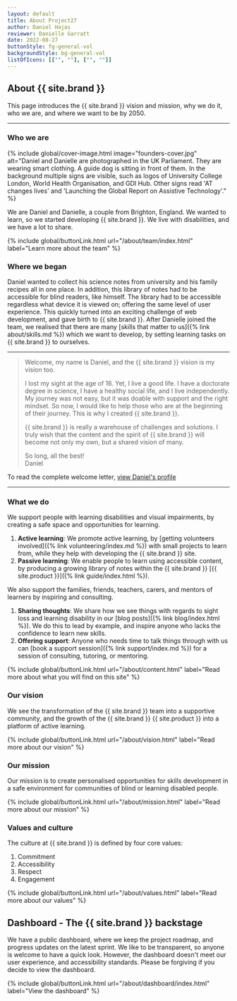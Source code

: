 ```yaml
---
layout: default
title: About Project27
author: Daniel Hajas
reviewer: Danielle Garratt
date: 2022-08-27
buttonStyle: fg-general-vol
backgroundStyle: bg-general-vol
listOfIcons: [["", ""], ["", ""]]
---
```

## About {{ site.brand }}

This page introduces the {{ site.brand }} vision and mission, why we do it, who we are, and where we want to be by 2050.

---

### Who we are

{% include global/cover-image.html image="founders-cover.jpg" alt="Daniel and Danielle are photographed in the UK Parliament. They are wearing smart clothing. A guide dog is sitting in front of them. In the background multiple signs are visible, such as logos of University College London, World Health Organisation, and GDI Hub. Other signs read 'AT changes lives' and 'Launching the Global Report on Assistive Technology'." %}

We are Daniel and Danielle, a couple from Brighton, England. We wanted to learn, so we started developing {{ site.brand }}. We live with disabilities, and we have a lot to share.

{% include global/buttonLink.html url="/about/team/index.html" label="Learn more about the team" %}

### Where we began

Daniel wanted to collect his science notes from university and his family recipes all in one place. In addition, this library of notes had to be accessible for blind readers, like himself. The library had to be accessible regardless what device it is viewed on; offering the same level of user experience. This quickly turned into an exciting challenge of web development, and gave birth to {{ site.brand }}. After Danielle joined the team, we realised that there are many [skills that matter to us]({% link about/skills.md %}) which we want to develop, by setting learning tasks on {{ site.brand }} to ourselves.

---

> Welcome, my name is Daniel, and the {{ site.brand }} vision is my vision too.
>
> I lost my sight at the age of 16. Yet, I live a good life.
I have a doctorate degree in science, I have a healthy social life, and I live independently.
My journey was not easy, but it was doable with support and the right mindset.
So now, I would like to help those who are at the beginning of their journey.
This is why I created {{ site.brand }}.
>
> {{ site.brand }} is really a warehouse of challenges and solutions.
> I truly wish that the content and the spirit of {{ site.brand }} will become not only my own, but a shared vision of many.
>
> So long, all the best!  
> Daniel

To read the complete welcome letter, [view Daniel's profile](./team/Daniel/index.html)

---

### What we do

We support people with learning disabilities and visual impairments, by creating a safe space and opportunities for learning.

1. **Active learning**: We promote active learning, by [getting volunteers involved]({% link volunteering/index.md %}) with small projects to learn from, while they help with developing the {{ site.brand }} site.
2. **Passive learning**: We enable people to learn using accessible content, by producing a growing library of notes within the {{ site.brand }} [{{ site.product }}]({% link guide/index.html %}).

We also support the families, friends, teachers, carers, and mentors of learners by inspiring and consulting.

1. **Sharing thoughts**: We share how we see things with regards to sight loss and learning disability in our [blog posts]({% link blog/index.html %}). We do this to lead by example, and inspire anyone who lacks the confidence to learn new skills.
2. **Offering support**: Anyone who needs time to talk things through with us can [book a support session]({% link support/index.md %}) for a session of consulting, tutoring, or mentoring.

<!--
### What's on {{ site.brand }}?

The site is split into two parts: [Blog]({% link blog/index.html %}) and [{{ site.product }}.]({% link guide/index.html %})
Blog posts and {{ site.product }} notes both come in two flavours: technical, and lifestyle.

The blog has two branches:

1. [LogBook]({% link blog/logbook/index.html %}) - a technical blog to track challenges and milestones encountered during the development of projects.
2. [TWIST.]({% link blog/twist/index.html %}) - posts on the way we see things.

The {{ site.product }} is what we refer to as the library or the journal.
Initially, five volumes, separated into two collections, form part of the {{ site.product }}.

1. Science collection:
  * [Mathematical and Physical Sciences (MPS);]({% link guide/MPS/index.html %}) - a volume of notes on topics of mathematics and physics.
  * [Computer Literacy;]({% link guide/CL/index.html %}) -a volume of notes on how to do small, practical tasks on the computer.
  * [Statistics;]({% link guide/statistics/index.html %})- a volume of notes on how statistical calculations work in a mathematical sense.
2. Lifestyle collection:
  * [Cookbook;]({% link guide/cookbook/index.html %}) - recipes that we enjoy and for you to try out.
  * [Vocal.]({% link guide/vocal/index.html %}) - an album of short stories and audio recordings with family and friends.
-->

{% include global/buttonLink.html url="/about/content.html" label="Read more about what you will find on this site" %}

### Our vision

We see the transformation of the {{ site.brand }} team into a supportive community, and the growth of the {{ site.brand }} {{ site.product }} into a platform of active learning.

{% include global/buttonLink.html url="/about/vision.html" label="Read more about our vision" %}

### Our mission

Our mission is to create personalised opportunities for skills development in a safe environment for communities of blind or learning disabled people.

{% include global/buttonLink.html url="/about/mission.html" label="Read more about our mission" %}

### Values and culture

The culture at {{ site.brand }} is defined by four core values:

1. Commitment
2. Accessibility
3. Respect
4. Engagement

{% include global/buttonLink.html url="/about/values.html" label="Read more about our values" %}

## Dashboard - The {{ site.brand }} backstage

We have a public dashboard, where we keep the project roadmap, and progress updates on the latest sprint. We like to be transparent, so anyone is welcome to have a quick look. However, the dashboard doesn't meet our user experience, and accessibility standards. Please be forgiving if you decide to view the dashboard.

{% include global/buttonLink.html url="/about/dashboard/index.html" label="View the dashboard" %}
